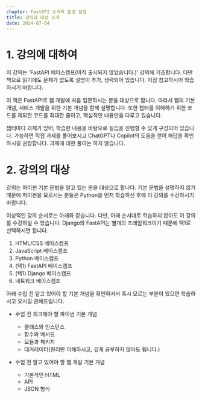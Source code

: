```yaml
---
chapter: FastAPI 소개와 환경 설정
title: 강의와 대상 소개
date: 2024-07-04
---
```


# 1. 강의에 대하여

이 강의는 'FastAPI 베이스캠프(아직 출시되지 않았습니다.)' 강의에 기초합니다. 다만 책으로 읽기에도 문제가 없도록 설명이 추가, 생략되어 있습니다. 이점 참고하시어 학습하시기 바랍니다.

이 책은 FastAPI로 웹 개발에 처음 입문하시는 분을 대상으로 합니다. 따라서 웹의 기본 개념, 서비스 개발을 위한 기본 개념을 함께 설명합니다. 또한 챕터를 이해하기 위한 코드를 제외한 코드를 최대한 줄이고, 핵심적인 내용만을 다루고 있습니다.

챕터마다 과제가 있어, 학습한 내용을 바탕으로 실습을 진행할 수 있게 구성되어 있습니다. 가능하면 직접 과제를 풀어보시고 ChatGPT나 Copilot의 도움을 얻어 해답을 확인하시길 권장합니다. 과제에 대한 풀이는 하지 않습니다.

# 2. 강의의 대상

강의는 파이썬 기본 문법을 알고 있는 분을 대상으로 합니다. 기본 문법을 설명하지 않기 때문에 파이썬을 모르시는 분들은 Python을 먼저 학습하신 후에 이 강의를 수강하시기 바랍니다. 

이상적인 강의 순서로는 아래와 같습니다. 다만, 아래 순서대로 학습하지 않아도 이 강의를 수강하실 수 있습니다. Django와 FastAPI는 별개의 프레임워크이기 때문에 택1로 선택하시면 됩니다.

1. HTML/CSS 베이스캠프
2. JavaScript 베이스캠프
3. Python 베이스캠프
4. (택1) FastAPI 베이스캠프
5. (택1) Django 베이스캠프
6. 네트워크 베이스캠프

아래 수업 전 알고 있어야 할 기본 개념을 확인하셔서 혹시 모르는 부분이 있으면 학습하시고 오시길 권해드립니다.

* 수업 전 체크해야 할 파이썬 기본 개념
    * 클래스와 인스턴스
    * 함수와 메서드
    * 모듈과 패키지
    * 데커레이터(원리만 이해하시고, 깊게 공부하지 않아도 됩니다.)

* 수업 전 알고 있어야 할 웹 개발 기본 개념
    * 기본적인 HTML
    * API
    * JSON 형식